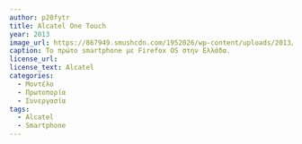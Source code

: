 ```yaml
---
author: p20fytr
title: Alcatel One Touch 
year: 2013
image_url: https://867949.smushcdn.com/1952026/wp-content/uploads/2013/11/alcatel-one-touch-fire.jpg?lossy=1&strip=1&webp=1&fbclid=IwAR0GAntKXg5HqRAtly6pKx0bmo8lU4M6Wq4G9MdU9ZlAu2Yz4XZuZn0AMxU
caption: Το πρώτο smartphone με Firefox OS στην Ελλάδα.
license_url:
license_text: Alcatel 
categories:
  - Μοντέλο
  - Πρωτοπορία 
  - Συνεργασία
tags:
  - Alcatel
  - Smartphone
---
```

